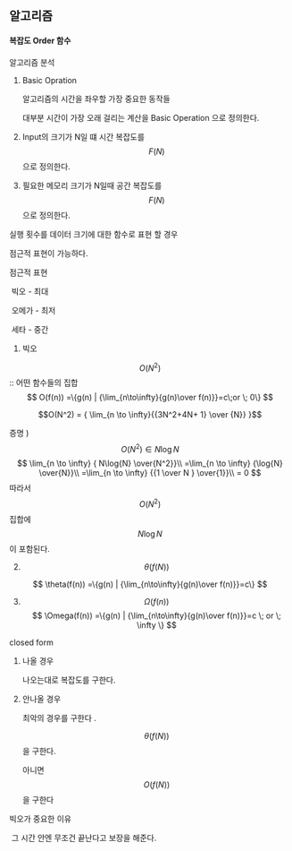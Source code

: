 ## 알고리즘 

#### 복잡도 Order 함수 

알고리즘 분석

1. Basic Opration

   알고리즘의 시간을 좌우할 가장 중요한 동작들 

   대부분 시간이 가장 오래 걸리는 계산을 Basic Operation 으로 정의한다.

2.  Input의 크기가 N일 떄 시간 복잡도를 $$F(N)$$ 으로 정의한다.

3. 필요한 메모리 크기가 N일때 공간 복잡도를 $$F(N)$$으로 정의한다.




실행 횟수를 데이터 크기에 대한 함수로 표현 할 경우 

점근적 표현이 가능하다.

점근적 표현

​	빅오 - 최대 

​	오메가 - 최저 

​	세타 - 중간 



1. 빅오 

$$ O(N^2) $$  :: 어떤 함수들의 집합 
$$
O(f(n)) =\{g(n) | {\lim_{n\to\infty}{g(n)\over f(n)}}=c\;or \; 0\}
$$




$$O(N^2) = { \lim_{n \to \infty}{{3N^2+4N+ 1} \over {N}} }$$

증명 ) $$O(N^2) \in N\log{N}$$ 
$$
\lim_{n \to \infty} { N\log{N} \over{N^2}}\\ =\lim_{n \to \infty} {\log{N} \over{N}}\\
=\lim_{n \to \infty} {{1 \over N } \over{1}}\\
= 0
$$
따라서 $$O(N^2)$$ 집합에 $$N\log{N}$$ 이 포함된다. 

2.  $$\theta(f(N))$$

$$
\theta(f(n)) =\{g(n) | {\lim_{n\to\infty}{g(n)\over f(n)}}=c\}
$$

3. $$\Omega(f(n))$$
   $$
   \Omega(f(n)) =\{g(n) | {\lim_{n\to\infty}{g(n)\over f(n)}}=c \; or \; \infty \}
   $$



closed form

1. 나올 경우

   나오는대로 복잡도를 구한다.

2. 안나올 경우 

   최악의 경우를 구한다 .

   $$ \theta(f(N))$$ 을 구한다.

   아니면 $$O(f(N))$$을 구한다



빅오가 중요한 이유 

​	그 시간 안엔 무조건 끝난다고 보장을 해준다.



​	



